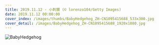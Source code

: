 ```yaml
---
title: 2019.11.12 - 小刺猬 (© lorenzo104/Getty Images)
date: 2019.11.12 00:00:00
cover_index: /images/thumbs/BabyHedgehog_ZH-CN1095415688_533x300.jpg
cover_detail: /images/BabyHedgehog_ZH-CN1095415688_1920x1080.jpg
---
```


![BabyHedgehog](/images/BabyHedgehog_ZH-CN1095415688_1920x1080.jpg)
